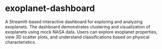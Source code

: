 # exoplanet-dashboard
A Streamlit-based interactive dashboard for exploring and analyzing exoplanets. The dashboard demonstrates clustering and visualization of exoplanets using mock NASA data. Users can explore exoplanet properties, view 3D scatter plots, and understand classifications based on physical characteristics.
